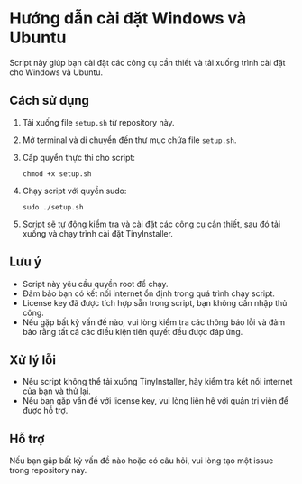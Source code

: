 # Hướng dẫn cài đặt Windows và Ubuntu

Script này giúp bạn cài đặt các công cụ cần thiết và tải xuống trình cài đặt cho Windows và Ubuntu.

## Cách sử dụng

1. Tải xuống file `setup.sh` từ repository này.

2. Mở terminal và di chuyển đến thư mục chứa file `setup.sh`.

3. Cấp quyền thực thi cho script:
   ```
   chmod +x setup.sh
   ```

4. Chạy script với quyền sudo:
   ```
   sudo ./setup.sh
   ```

5. Script sẽ tự động kiểm tra và cài đặt các công cụ cần thiết, sau đó tải xuống và chạy trình cài đặt TinyInstaller.

## Lưu ý

- Script này yêu cầu quyền root để chạy.
- Đảm bảo bạn có kết nối internet ổn định trong quá trình chạy script.
- License key đã được tích hợp sẵn trong script, bạn không cần nhập thủ công.
- Nếu gặp bất kỳ vấn đề nào, vui lòng kiểm tra các thông báo lỗi và đảm bảo rằng tất cả các điều kiện tiên quyết đều được đáp ứng.

## Xử lý lỗi

- Nếu script không thể tải xuống TinyInstaller, hãy kiểm tra kết nối internet của bạn và thử lại.
- Nếu bạn gặp vấn đề với license key, vui lòng liên hệ với quản trị viên để được hỗ trợ.

## Hỗ trợ

Nếu bạn gặp bất kỳ vấn đề nào hoặc có câu hỏi, vui lòng tạo một issue trong repository này.
